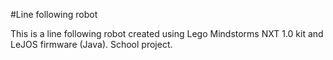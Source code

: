 #Line following robot

This is a line following robot created using Lego Mindstorms NXT 1.0 kit and LeJOS firmware (Java). School project. 
